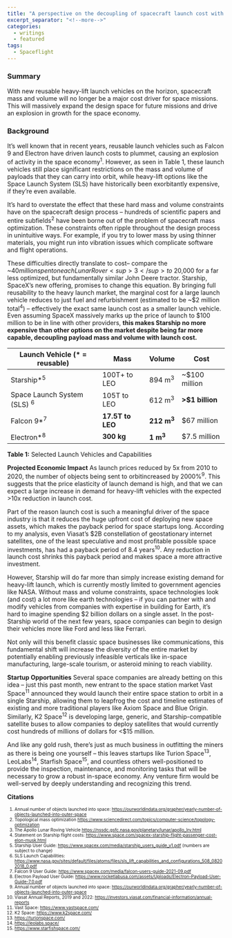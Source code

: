 ```yaml
---
title: "A perspective on the decoupling of spacecraft launch cost with spacecraft mass and volume"
excerpt_separator: "<!--more-->"
categories:
  - writings
  - featured
tags:
  - Spaceflight
---
```


### Summary

With new reusable heavy-lift launch vehicles on the horizon, spacecraft mass and volume will no longer be a major cost driver for space missions. This will massively expand the design space for future missions and drive an explosion in growth for the space economy.

### Background
It’s well known that in recent years, reusable launch vehicles such as Falcon 9 and Electron have driven launch costs to plummet, causing an explosion of activity in the space economy<sup>1</sup>. However, as seen in Table 1, these launch vehicles still place significant restrictions on the mass and volume of payloads that they can carry into orbit, while heavy-lift options like the Space Launch System (SLS) have historically been exorbitantly expensive, if they’re even available.


It’s hard to overstate the effect that these hard mass and volume constraints have on the spacecraft design process – hundreds of scientific papers and entire subfields<sup>2</sup> have been borne out of the problem of spacecraft mass optimization. These constraints often ripple throughout the design process in unintuitive ways. For example, if you try to lower mass by using thinner materials, you might run into vibration issues which complicate software and flight operations.


These difficulties directly translate to cost– compare the ~$40 million spent on each Lunar Rover<sup>3</sup> to ~$20,000 for a far less optimized, but fundamentally similar John Deere tractor. Starship, SpaceX’s new offering, promises to change this equation. By bringing full reusability to the heavy launch market, the marginal cost for a large launch vehicle reduces to just fuel and refurbishment (estimated to be ~$2 million total<sup>4</sup>) – effectively the exact same launch cost as a smaller launch vehicle. Even assuming SpaceX massively marks up the price of launch to $100 million to be in line with other providers, **this makes Starship no more expensive than other options on the market despite being far more capable, decoupling payload mass and volume with launch cost.**


| **Launch Vehicle** (* = reusable)         | **Mass**         | **Volume**            | **Cost**        |
|-------------------------------------------|------------------|-----------------------|-----------------|
| Starship*<sup>5</sup>                     | 100T+ to LEO     | 894 m<sup>3</sup>     | ~$100 million   |
| Space Launch System (SLS) <sup> 6  </sup> | 105T to LEO      | 612 m<sup>3</sup>     | **>$1 billion** |
| Falcon 9*<sup>7</sup>                     | **17.5T to LEO** | **212 m<sup>3</sup>** | $67 million     |
| Electron*<sup>8</sup>                     | **300 kg**       | **1 m<sup>3</sup>**   | $7.5 million    |

**Table 1:** Selected Launch Vehicles and Capabilities

**Projected Economic Impact**
As launch prices reduced by 5x from 2010 to 2020, the number of objects being sent to orbitincreased by 2000%<sup>9</sup>. This suggests that the price elasticity of launch demand is high, and that we can expect a large increase in demand for heavy-lift vehicles with the expected >10x reduction in launch cost.


Part of the reason launch cost is such a meaningful driver of the space industry is that it reduces the huge upfront cost of deploying new space assets, which makes the payback period for space startups long. According to my analysis, even Viasat’s $2B constellation of geostationary internet satellites, one of the least speculative and most profitable possible space investments, has had a payback period of 8.4 years<sup>10</sup>. Any reduction in launch cost shrinks this payback
period and makes space a more attractive investment.

However, Starship will do far more than simply increase existing demand for heavy-lift launch, which is currently mostly limited to government agencies like NASA. Without mass and volume constraints, space technologies look (and cost) a lot more like earth technologies – if you can partner with and modify vehicles from companies with expertise in building for Earth, it’s hard to imagine spending $2 billion dollars on a single asset. In the post-Starship world of the next few years, space companies can begin to design their vehicles more like Ford and less like Ferrari.

Not only will this benefit classic space businesses like communications, this fundamental shift will increase the diversity of the entire market by potentially enabling previously infeasible verticals like in-space manufacturing, large-scale tourism, or asteroid mining to reach viability.

**Startup Opportunities**
Several space companies are already betting on this idea – just this past month, new entrant to the space station market Vast Space<sup>11</sup> announced they would launch their entire space station to orbit in a single Starship, allowing them to leapfrog the cost and timeline estimates of existing and more traditional players like Axiom Space and Blue Origin. Similarly, K2 Space<sup>12</sup> is developing large, generic, and Starship-compatible satellite buses to allow companies to deploy satellites that would currently cost hundreds of millions of dollars for <$15 million.

And like any gold rush, there’s just as much business in outfitting the miners as there is being one yourself – this leaves startups like Turion Space<sup>13</sup>, LeoLabs<sup>14</sup>, Starfish Space<sup>15</sup>, and countless others well-positioned to provide the inspection, maintenance, and monitoring tasks that will be necessary to grow a robust in-space economy. Any venture firm would be well-served by deeply understanding and recognizing this trend.

**Citations**
<font size="1">
1. Annual number of objects launched into space: https://ourworldindata.org/grapher/yearly-number-of-objects-launched-into-outer-space 
2. Topological mass optimization https://www.sciencedirect.com/topics/computer-science/topology-optimization
3. The Apollo Lunar Roving Vehicle https://nssdc.gsfc.nasa.gov/planetary/lunar/apollo_lrv.html 
4. Statement on Starship flight costs: https://www.space.com/spacex-starship-flight-passenger-cost-elon-musk.html 
5. Starship User Guide: https://www.spacex.com/media/starship_users_guide_v1.pdf (numbers are subject to change) 
6. SLS Launch Capabilities: https://www.nasa.gov/sites/default/files/atoms/files/sls_lift_capabilities_and_configurations_508_08202018_0.pdf 
7. Falcon 9 User Guide: https://www.spacex.com/media/falcon-users-guide-2021-09.pdf 
8. Electron Payload User Guide: https://www.rocketlabusa.com/assets/Uploads/Electron-Payload-User-Guide-7.0.pdf
9. Annual number of objects launched into space: https://ourworldindata.org/grapher/yearly-number-of-objects-launched-into-outer-space 
10. Viasat Annual Reports, 2019 and 2022: https://investors.viasat.com/financial-information/annual-reports 
11. Vast Space: https://www.vastspace.com/ 
12. K2 Space: https://www.k2space.com/ 
13. https://turionspace.com/ 
14. https://leolabs.space/
15. https://www.starfishspace.com/
</font>